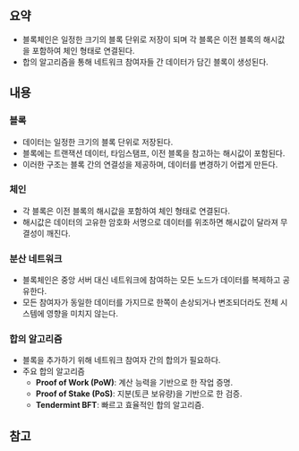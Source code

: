 ## 요약
- 블록체인은 일정한 크기의 블록 단위로 저장이 되며 각 블록은 이전 블록의 해시값을 포함하여 체인 형태로 연결된다.
- 합의 알고리즘을 통해 네트워크 참여자들 간 데이터가 담긴 블록이 생성된다.
## 내용
### 블록
- 데이터는 일정한 크기의 블록 단위로 저장된다.
- 블록에는 트랜잭션 데이터, 타임스탬프, 이전 블록을 참고하는 해시값이 포함된다.
- 이러한 구조는 블록 간의 연결성을 제공하며, 데이터를 변경하기 어렵게 만든다.
### 체인
- 각 블록은 이전 블록의 해시값을 포함하여 체인 형태로 연결된다.
- 해시값은 데이터의 고유한 암호화 서명으로 데이터를 위조하면 해시값이 달라져 무결성이 깨진다.
### 분산 네트워크
- 블록체인은 중앙 서버 대신 네트워크에 참여하는 모든 노드가 데이터를 복제하고 공유한다.
- 모든 참여자가 동일한 데이터를 가지므로 한쪽이 손상되거나 변조되더라도 전체 시스템에 영향을 미치지 않는다.
### 합의 알고리즘
- 블록을 추가하기 위해 네트워크 참여자 간의 합의가 필요하다.
- 주요 합의 알고리즘
	- **Proof of Work (PoW)**: 계산 능력을 기반으로 한 작업 증명.
    - **Proof of Stake (PoS)**: 지분(토큰 보유량)을 기반으로 한 검증.
    - **Tendermint BFT**: 빠르고 효율적인 합의 알고리즘.
## 참고